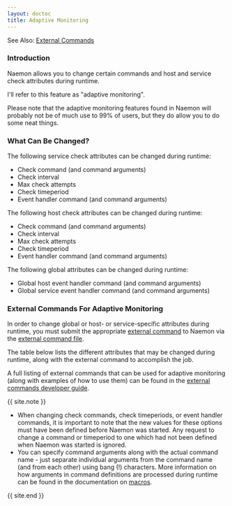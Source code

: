 ```yaml
---
layout: doctoc
title: Adaptive Monitoring
---
```


<span class="glyphicon glyphicon-arrow-right"></span> See Also: <a href="extcommands.html">External Commands</a>

### Introduction

Naemon allows you to change certain commands and host and service check
attributes during runtime.

I'll refer to this feature as "adaptive monitoring".

Please note that the adaptive monitoring features found in Naemon will probably
not be of much use to 99% of users, but they do allow you to do some neat things.

### What Can Be Changed?

The following service check attributes can be changed during runtime:

* Check command (and command arguments)
* Check interval
* Max check attempts
* Check timeperiod
* Event handler command (and command arguments)

The following host check attributes can be changed during runtime:

* Check command (and command arguments)
* Check interval
* Max check attempts
* Check timeperiod
* Event handler command (and command arguments)

The following global attributes can be changed during runtime:

* Global host event handler command (and command arguments)
* Global service event handler command (and command arguments)

### External Commands For Adaptive Monitoring

In order to change global or host- or service-specific attributes during runtime,
you must submit the appropriate <a href="extcommands.html">external command</a> to
Naemon via the <a href="configmain.html#command_file">external command file</a>.

The table below lists the different attributes that may be changed during runtime,
along with the external command to accomplish the job.

A full listing of external commands that can be used for adaptive monitoring
(along with examples of how to use them) can be found in the
<a href="/documentation/developer/externalcommands/">external commands developer guide</a>.

{{ site.note }}
<ul>
<li>When changing check commands, check timeperiods, or event handler commands, it is
    important to note that the new values for these options must have been defined before Naemon was started.
    Any request to change a command or timeperiod to one which had not been defined when Naemon was started is ignored.</li>
<li>You can specify command arguments along with the actual command name - just separate individual
    arguments from the command name (and from each other) using bang (!) characters.
    More information on how arguments in command definitions are processed during runtime
    can be found in the documentation on <a href="macros.html">macros</a>.</li>
</ul>
{{ site.end }}

